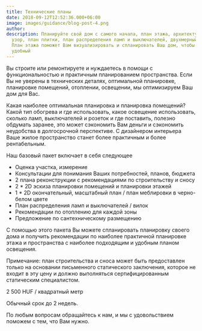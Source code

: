 ```yaml
---
title: Технические планы
date: 2018-09-12T12:52:36.000+06:00
image: images/guidance/blog-post-4.png
author: 
description: Планируйте свой дом с самого начала, план этажа, архитектурный план, облицовка плиткой
  узор, план плитки, план распределения ламп и выключателей, двухмерный план этажа или трехмерный
  План этажа поможет Вам визуализировать и спланировать Ваш дом, чтобы он был более стильным, практичным и
  удобный
---
```


Вы строите или ремонтируете и нуждаетесь в помощи с функциональностью и практичным планированием пространства.
Если Вы не уверены в технических деталях, оптимальной планировке, планировке помещений, отоплении, освещении, мы оптимизируем Ваш дом для Вас.



Какая наиболее оптимальная планировка и планировка помещений? Какой тип обогрева и где использовать, какое освещение использовать, сколько ламп, выключателей и розеток и где поставить, полезно обдумать заранее, это может сэкономить Вам деньги и сэкономить неудобства в долгосрочной перспективе. С дизайнером интерьера Ваше жилое пространство станет более практичным и более рентабельным.

Наш базовый пакет включает в себя следующее
- Оценка участка, измерение
- Консультации для понимания Ваших потребностей, планов, бюджета
- 2 плана реконструкции с рекомендациями по строительству и сносу
- 2 * 2D эскиза планировки помещений и планировки этажей
- 1 * 2D окончательный, масштабный план / план меблировки в черно-белом цвете
- План распределения ламп и выключателей / вилок
- Рекомендации по отоплению для каждой зоны
- Предложение по сантехническому размещению

С помощью этого пакета Вы можете спланировать планировку своего дома и получить рекомендации по наиболее практичной планировке этажа и пространства с наиболее подходящим и удобным планом освещения.

Примечание: план строительства и сноса может быть предоставлен только на основании письменного статического заключения, которое не входит в эту цену и должно выполняться сертифицированным статическим специалистом.

2 500 HUF / квадратный метр

Обычный срок до 2 недель.

По любым вопросам обращайтесь к нам, и мы с удовольствием поможем с тем, что Вам нужно.